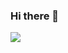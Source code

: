 ### Hi there 👋

<a href="https://vaunt.dev">
  <img src="https://api.vaunt.dev/entities/jeff1010322/contributions?format=svg" />
</a>
